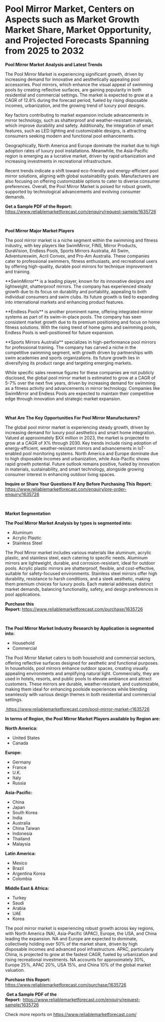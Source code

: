 <p><h1>Pool Mirror Market, Centers on Aspects such as Market Growth Market Share, Market Opportunity, and Projected Forecasts Spanning from 2025 to 2032</h1></p><p><strong>Pool Mirror Market Analysis and Latest Trends</strong></p>
<p><p>The Pool Mirror Market is experiencing significant growth, driven by increasing demand for innovative and aesthetically appealing pool accessories. Pool mirrors, which enhance the visual appeal of swimming pools by creating reflective surfaces, are gaining popularity in both residential and commercial settings. The market is expected to grow at a CAGR of 12.8% during the forecast period, fueled by rising disposable incomes, urbanization, and the growing trend of luxury pool designs.</p><p>Key factors contributing to market expansion include advancements in mirror technology, such as shatterproof and weather-resistant materials, which improve durability and safety. Additionally, the integration of smart features, such as LED lighting and customizable designs, is attracting consumers seeking modern and functional pool enhancements.</p><p>Geographically, North America and Europe dominate the market due to high adoption rates of luxury pool installations. Meanwhile, the Asia-Pacific region is emerging as a lucrative market, driven by rapid urbanization and increasing investments in recreational infrastructure.</p><p>Recent trends indicate a shift toward eco-friendly and energy-efficient pool mirror solutions, aligning with global sustainability goals. Manufacturers are also focusing on offering customizable options to cater to diverse consumer preferences. Overall, the Pool Mirror Market is poised for robust growth, supported by technological advancements and evolving consumer demands.</p></p>
<p><strong>Get a Sample PDF of the Report:&nbsp;</strong> <a href="https://www.reliablemarketforecast.com/enquiry/request-sample/1635726?utm_campaign=2224&utm_medium=2&utm_source=Github&utm_content=ia&utm_term=25012025&utm_id=pool-mirror">https://www.reliablemarketforecast.com/enquiry/request-sample/1635726</a></p>
<p>&nbsp;</p>
<p><strong>Pool Mirror Major Market Players</strong></p>
<p><p>The pool mirror market is a niche segment within the swimming and fitness industry, with key players like SwimMirror, FINS, Mirror Products, DuraVision, Endless Pools, Sports Mirrors Australia, All Swim, Adventureswim, Acril Convex, and Pro-Am Australia. These companies cater to professional swimmers, fitness enthusiasts, and recreational users by offering high-quality, durable pool mirrors for technique improvement and training.</p><p>**SwimMirror** is a leading player, known for its innovative designs and lightweight, shatterproof mirrors. The company has experienced steady growth due to its focus on durability and portability, appealing to both individual consumers and swim clubs. Its future growth is tied to expanding into international markets and enhancing product features.</p><p>**Endless Pools** is another prominent name, offering integrated mirror systems as part of its swim-in-place pools. The company has seen consistent market growth due to its premium positioning and focus on home fitness solutions. With the rising trend of home gyms and swimming pools, Endless Pools is well-positioned for future expansion.</p><p>**Sports Mirrors Australia** specializes in high-performance pool mirrors for professional training. The company has carved a niche in the competitive swimming segment, with growth driven by partnerships with swim academies and sports organizations. Its future growth lies in diversifying its product range and targeting emerging markets.</p><p>While specific sales revenue figures for these companies are not publicly disclosed, the global pool mirror market is estimated to grow at a CAGR of 5-7% over the next five years, driven by increasing demand for swimming as a fitness activity and advancements in mirror technology. Companies like SwimMirror and Endless Pools are expected to maintain their competitive edge through innovation and strategic market expansion.</p></p>
<p>&nbsp;</p>
<p><strong>What Are The Key Opportunities For Pool Mirror Manufacturers?</strong></p>
<p><p>The global pool mirror market is experiencing steady growth, driven by increasing demand for luxury pool aesthetics and smart home integration. Valued at approximately $XX million in 2023, the market is projected to grow at a CAGR of X% through 2030. Key trends include rising adoption of energy-efficient, weather-resistant mirrors and advancements in IoT-enabled pool monitoring systems. North America and Europe dominate due to high disposable incomes and urbanization, while Asia-Pacific shows rapid growth potential. Future outlook remains positive, fueled by innovation in materials, sustainability, and smart technology, alongside growing consumer interest in enhancing outdoor living spaces.</p></p>
<p><strong>Inquire or Share Your Questions If Any Before Purchasing This Report:</strong> <a href="https://www.reliablemarketforecast.com/enquiry/pre-order-enquiry/1635726?utm_campaign=2224&utm_medium=2&utm_source=Github&utm_content=ia&utm_term=25012025&utm_id=pool-mirror">https://www.reliablemarketforecast.com/enquiry/pre-order-enquiry/1635726</a></p>
<p>&nbsp;</p>
<p><strong>Market Segmentation</strong></p>
<p><strong>The Pool Mirror Market Analysis by types is segmented into:</strong></p>
<p><ul><li>Aluminum</li><li>Acrylic Plastic</li><li>Stainless Steel</li></ul></p>
<p><p>The Pool Mirror market includes various materials like aluminum, acrylic plastic, and stainless steel, each catering to specific needs. Aluminum mirrors are lightweight, durable, and corrosion-resistant, ideal for outdoor pools. Acrylic plastic mirrors are shatterproof, flexible, and cost-effective, suitable for safety-focused environments. Stainless steel mirrors offer high durability, resistance to harsh conditions, and a sleek aesthetic, making them premium choices for luxury pools. Each material addresses distinct market demands, balancing functionality, safety, and design preferences in pool applications.</p></p>
<p><strong>Purchase this Report:&nbsp;</strong><a href="https://www.reliablemarketforecast.com/purchase/1635726?utm_campaign=2224&utm_medium=2&utm_source=Github&utm_content=ia&utm_term=25012025&utm_id=pool-mirror">https://www.reliablemarketforecast.com/purchase/1635726</a></p>
<p>&nbsp;</p>
<p><strong>The Pool Mirror Market Industry Research by Application is segmented into:</strong></p>
<p><ul><li>Household</li><li>Commercial</li></ul></p>
<p><p>The Pool Mirror Market caters to both household and commercial sectors, offering reflective surfaces designed for aesthetic and functional purposes. In households, pool mirrors enhance outdoor spaces, creating visually appealing environments and amplifying natural light. Commercially, they are used in hotels, resorts, and public pools to elevate ambiance and attract customers. These mirrors are durable, weather-resistant, and customizable, making them ideal for enhancing poolside experiences while blending seamlessly with various design themes in both residential and commercial settings.</p></p>
<p><a href="https://www.reliablemarketforecast.com/pool-mirror-market-r1635726?utm_campaign=2224&utm_medium=2&utm_source=Github&utm_content=ia&utm_term=25012025&utm_id=pool-mirror">&nbsp;https://www.reliablemarketforecast.com/pool-mirror-market-r1635726</a></p>
<p><strong>In terms of Region, the Pool Mirror Market Players available by Region are:</strong></p>
<p>
    <p> <strong> North America: </strong>
        <ul>
            <li>United States</li>
            <li>Canada</li>
        </ul>
        </p> 
    <p> <strong> Europe: </strong>
        <ul>
            <li>Germany</li>
            <li>France</li>
            <li>U.K.</li>
            <li>Italy</li>
            <li>Russia</li>
        </ul>
        </p> 
    <p> <strong> Asia-Pacific: </strong>
        <ul>
            <li>China</li>
            <li>Japan</li>
            <li>South Korea</li>
            <li>India</li>
            <li>Australia</li>
            <li>China Taiwan</li>
            <li>Indonesia</li>
            <li>Thailand</li>
            <li>Malaysia</li>
        </ul>
        </p> 
    <p> <strong> Latin America: </strong>
        <ul>
            <li>Mexico</li>
            <li>Brazil</li>
            <li>Argentina Korea</li>
            <li>Colombia</li>
        </ul>
        </p> 
    <p> <strong> Middle East & Africa: </strong>
        <ul>
            <li>Turkey</li>
            <li>Saudi</li>
            <li>Arabia</li>
            <li>UAE</li>
            <li>Korea</li>
        </ul>
    </p>
    </p>
<p><p>The pool mirror market is experiencing robust growth across key regions, with North America (NA), Asia-Pacific (APAC), Europe, the USA, and China leading the expansion. NA and Europe are expected to dominate, collectively holding over 50% of the market share, driven by high disposable incomes and advanced pool infrastructure. APAC, particularly China, is projected to grow at the fastest CAGR, fueled by urbanization and rising recreational investments. NA accounts for approximately 30%, Europe 25%, APAC 20%, USA 15%, and China 10% of the global market valuation.</p></p>
<p><strong>Purchase this Report: </strong><a href="https://www.reliablemarketforecast.com/purchase/1635726?utm_campaign=2224&utm_medium=2&utm_source=Github&utm_content=ia&utm_term=25012025&utm_id=pool-mirror">https://www.reliablemarketforecast.com/purchase/1635726</a></p>
<p>&nbsp;<strong>Get a Sample PDF of the Report:&nbsp;&nbsp;</strong><a href="https://www.reliablemarketforecast.com/enquiry/request-sample/1635726?utm_campaign=2224&utm_medium=2&utm_source=Github&utm_content=ia&utm_term=25012025&utm_id=pool-mirror">https://www.reliablemarketforecast.com/enquiry/request-sample/1635726</a></p>
<p><strong></strong></p>
<p>Check more reports on <a href="https://www.reliablemarketforecast.com/?utm_campaign=2224&utm_medium=2&utm_source=Github&utm_content=ia&utm_term=25012025&utm_id=pool-mirror">https://www.reliablemarketforecast.com/</a></p>